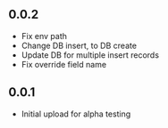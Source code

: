 ## 0.0.2 

- Fix env path
- Change DB insert, to DB create
- Update DB for multiple insert records
- Fix override field name

## 0.0.1

- Initial upload for alpha testing
